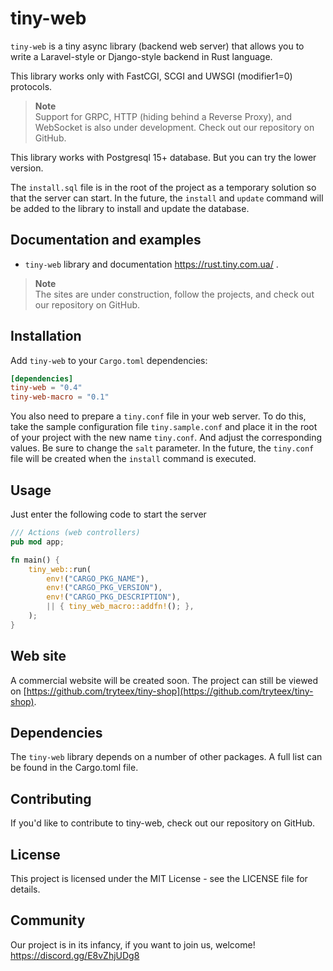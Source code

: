 # tiny-web

`tiny-web` is a tiny async library (backend web server) that allows you to write a Laravel-style or Django-style backend in Rust language.

This library works only with FastCGI, SCGI and UWSGI (modifier1=0) protocols.
> **Note**  
> Support for GRPC, HTTP (hiding behind a Reverse Proxy), and WebSocket is also under development. Check out our repository on GitHub.

This library works with Postgresql 15+ database. But you can try the lower version.

The `install.sql` file is in the root of the project as a temporary solution so that the server can start. In the future, the `install` and `update` command will be added to the library to install and update the database.

## Documentation and examples

* `tiny-web` library and documentation https://rust.tiny.com.ua/ .

> **Note**  
> The sites are under construction, follow the projects, and check out our repository on GitHub.

## Installation

Add `tiny-web` to your `Cargo.toml` dependencies:

```toml
[dependencies]
tiny-web = "0.4"
tiny-web-macro = "0.1"
```

You also need to prepare a `tiny.conf` file in your web server. To do this, take the sample configuration file `tiny.sample.conf` and place it in the root of your project with the new name `tiny.conf`. And adjust the corresponding values. Be sure to change the `salt` parameter. In the future, the `tiny.conf` file will be created when the `install` command is executed.

## Usage

Just enter the following code to start the server

```rust
/// Actions (web controllers)
pub mod app;

fn main() {
    tiny_web::run(
        env!("CARGO_PKG_NAME"),
        env!("CARGO_PKG_VERSION"),
        env!("CARGO_PKG_DESCRIPTION"),
        || { tiny_web_macro::addfn!(); },
    );
}
```

## Web site

A commercial website will be created soon. The project can still be viewed on [https://github.com/tryteex/tiny-shop](https://github.com/tryteex/tiny-shop).

## Dependencies

The `tiny-web` library depends on a number of other packages. A full list can be found in the Cargo.toml file.

## Contributing

If you'd like to contribute to tiny-web, check out our repository on GitHub.

## License

This project is licensed under the MIT License - see the LICENSE file for details.

## Community

Our project is in its infancy, if you want to join us, welcome!  
https://discord.gg/E8vZhjUDg8